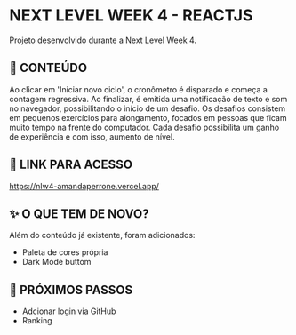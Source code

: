 # NEXT LEVEL WEEK 4 - REACTJS
Projeto desenvolvido durante a Next Level Week 4.


## 📌 CONTEÚDO
Ao clicar em 'Iniciar novo ciclo', o cronômetro é disparado e começa a contagem regressiva. Ao finalizar, é emitida uma notificação de texto e som no navegador, possibilitando o início de um desafio. Os desafios consistem em pequenos exercícios para alongamento, focados em pessoas que ficam muito tempo na frente do computador. Cada desafio possibilita um ganho de experiência e com isso, aumento de nível.


## 🔗 LINK PARA ACESSO
https://nlw4-amandaperrone.vercel.app/


## ✨ O QUE TEM DE NOVO?
Além do conteúdo já existente, foram adicionados:
* Paleta de cores própria
* Dark Mode buttom


## 🚀 PRÓXIMOS PASSOS
* Adcionar login via GitHub
* Ranking
